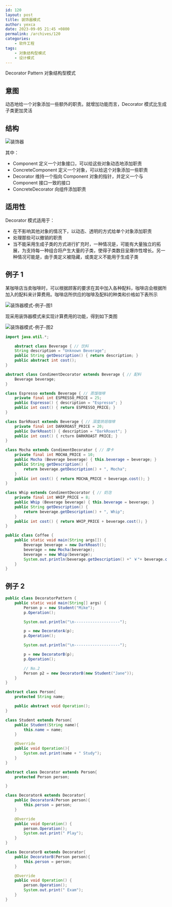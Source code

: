 ```yaml
---
id: 120
layout: post
title: 装饰器模式
author: yexca
date: 2023-09-05 21:45 +0800
permalink: /archives/120
categories:
    - 软件工程
tags:
    - 对象结构型模式
    - 设计模式
---
```


Decorator Pattern 对象结构型模式

## 意图

动态地给一个对象添加一些额外的职责。就增加功能而言，Decorator 模式比生成子类更加灵活

## 结构

![装饰器](https://cdn.staticaly.com/gh/yexca/image_hosting@master/2023/03-设计模式/装饰器.2xwcg7gcu640.webp)

其中：

* Component 定义一个对象接口，可以给这些对象动态地添加职责
* ConcreteComponent 定义一个对象，可以给这个对象添加一些职责
* Decorator 维持一个指向 Component 对象的指针，并定义一个与 Component 接口一致的接口
* ConcreteDecorator 向组件添加职责

## 适用性

Decorator 模式适用于：

* 在不影响其他对象的情况下，以动态、透明的方式给单个对象添加职责
* 处理那些可以撤销的职责
* 当不能采用生成子类的方式进行扩充时，一种情况是，可能有大量独立的拓展，为支持每一种组合将产生大量的子类，使得子类数目呈爆炸性增长。另一种情况可能是，由于类定义被隐藏，或类定义不能用于生成子类

## 例子 1

某咖啡店当卖咖啡时，可以根据顾客的要求在其中加入各种配料，咖啡店会根据所加入的配料来计算费用。咖啡店所供应的咖啡及配料的种类和价格如下表所示

![装饰器模式-例子-图1](https://cdn.staticaly.com/gh/yexca/image_hosting@master/2023/03-设计模式/装饰器模式-例子-图1.2x7mqclz8a60.webp)

现采用装饰器模式来实现计算费用的功能，得到如下类图

![装饰器模式-例子-图2](https://cdn.staticaly.com/gh/yexca/image_hosting@master/2023/03-设计模式/装饰器模式-例子-图2.41uwkw4irm40.webp)

```java
import java.util.*;

    abstract class Beverage { // 饮料
    String description = "Unknown Beverage";
    public String getDescription() { return description; }
    public abstract int cost();
}

abstract class CondimentDecorator extends Beverage { // 配料
    Beverage beverage;
}

class Espresso extends Beverage { // 蒸馏咖啡
    private final int ESPRESSO_PRICE = 25;
    public Espresso() { description = "Espresso"; }
    public int cost() { return ESPRESSO_PRICE; }
}

class DarkRoast extends Beverage { // 深度烘焙咖啡
    private final int DARKROAST_PRICE = 20;
    public DarkRoast() { description = "DarkRoast"; }
    public int cost() { rcturn DARKROAST PRICE; }
}

class Mocha extends CondimentDecorator { // 摩卡
    private final int MOCHA_PRICE = 10;
    public Mocha (Beverage beverage) { this.beverage = beverage; }
    public String getDescription() {
        return beverage.getDescription() + ", Mocha";
    }
    public int cost() { return MOCHA_PRICE + beverage.cost(); }
}

class Whip extends CondimentDecorator { // 奶泡
    private final int WHIP_PRICE = 8;
    public Whip (Beverage beverage) { this.beverage = beverage; }
    public String getDescription() {
        return beverage.getDescription() + ", Whip";
    }
    public int cost() { return WHIP_PRICE + beverage.cost(); }
}

public class Coffee {
    public static void main(String args[]) {
        Beverage beverage = new DarkRoast();
        beverage = new Mocha(beverage);
        beverage = new Whip(beverage);
        System.out.println(beverage.getDescription() +" ￥"+ beverage.cost());
    }
}

```

## 例子 2


```java
public class DecoratorPattern {
    public static void main(String[] args) {
        Person p = new Student("Mike");
        p.Operation();

        System.out.println("\n--------------------");

        p = new DecoratorA(p);
        p.Operation();

        System.out.println("\n--------------------");

        p = new DecoratorB(p);
        p.Operation();

        // No.2
        Person p2 = new DecoratorB(new Student("Jane"));
    }
}

abstract class Person{
    protected String name;

    public abstract void Operation();
}

class Student extends Person{
    public Student(String name){
        this.name = name;
    }

    @Override
    public void Operation(){
        System.out.print(name + " Study");
    }
}

abstract class Decorator extends Person{
    protected Person person;

}

class DecoratorA extends Decorator{
    public DecoratorA(Person person){
        this.person = person;
    }

    @Override
    public void Operation() {
        person.Operation();
        System.out.print(" Play");
    }
}

class DecoratorB extends Decorator{
    public DecoratorB(Person person){
        this.person = person;
    }

    @Override
    public void Operation() {
        person.Operation();
        System.out.print(" Exam");
    }
}
```